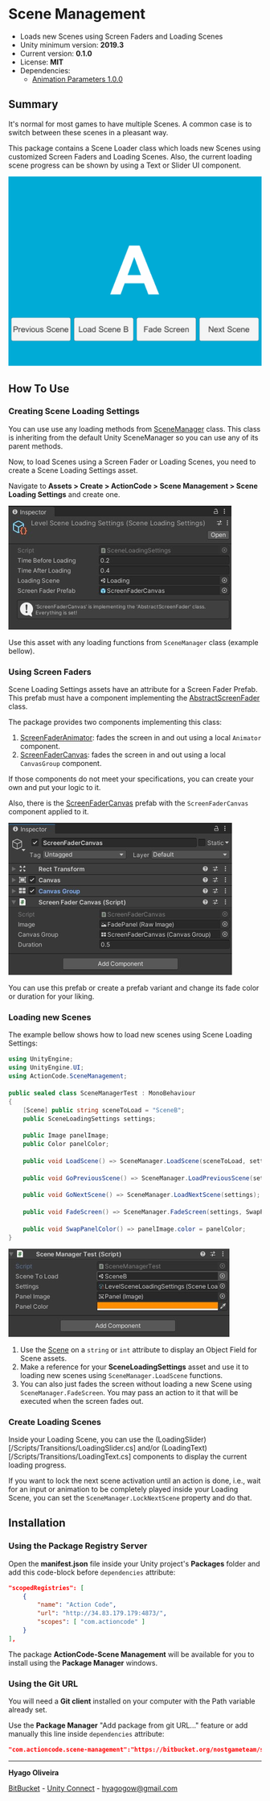 # Scene Management

* Loads new Scenes using Screen Faders and Loading Scenes
* Unity minimum version: **2019.3**
* Current version: **0.1.0**
* License: **MIT**
* Dependencies:
	- [Animation Parameters 1.0.0](https://bitbucket.org/nostgameteam/animation-parameters/src/1.0.0/)

## Summary

It's normal for most games to have multiple Scenes. A common case is to switch between these scenes in a pleasant way.

This package contains a Scene Loader class which loads new Scenes using customized Screen Faders and Loading Scenes. 
Also, the current loading scene progress can be shown by using a Text or Slider UI component.

![alt text][load-scene-showcase]

## How To Use

### Creating Scene Loading Settings

You can use use any loading methods from [SceneManager](/Scripts/Loading/SceneManager.cs) class. This class is inheriting from the default Unity SceneManager so you can use any of its parent methods.

Now, to load Scenes using a Screen Fader or Loading Scenes, you need to create a Scene Loading Settings asset. 

Navigate to **Assets > Create > ActionCode > Scene Management > Scene Loading Settings** and create one.

![alt text][scene-loading-settings-inspector]

Use this asset with any loading functions from ```SceneManager``` class (example bellow). 

### Using Screen Faders

Scene Loading Settings assets have an attribute for a Screen Fader Prefab. This prefab must have a component implementing the [AbstractScreenFader](/Scripts/Transitions/AbstractScreenFader.cs) class.

The package provides two components implementing this class:

1. [ScreenFaderAnimator](/Scripts/Transitions/ScreenFaderAnimator.cs): fades the screen in and out using a local ```Animator``` component.
2. [ScreenFaderCanvas](/Scripts/Transitions/ScreenFaderCanvas.cs): fades the screen in and out using a local ```CanvasGroup``` component.

If those components do not meet your specifications, you can create your own and put your logic to it.

Also, there is the [ScreenFaderCanvas](/Prefabs/ScreenFaderCanvas.prefab) prefab with the ```ScreenFaderCanvas``` component applied to it.

![alt text][screen-fader-canvas-prefab-inspector]

You can use this prefab or create a prefab variant and change its fade color or duration for your liking.

### Loading new Scenes

The example bellow shows how to load new scenes using Scene Loading Settings:

```csharp
using UnityEngine;
using UnityEngine.UI;
using ActionCode.SceneManagement;

public sealed class SceneManagerTest : MonoBehaviour
{
    [Scene] public string sceneToLoad = "SceneB";
    public SceneLoadingSettings settings;

    public Image panelImage;
    public Color panelColor;

    public void LoadScene() => SceneManager.LoadScene(sceneToLoad, settings);

    public void GoPreviousScene() => SceneManager.LoadPreviousScene(settings);

    public void GoNextScene() => SceneManager.LoadNextScene(settings);

    public void FadeScreen() => SceneManager.FadeScreen(settings, SwapPanelColor);

    public void SwapPanelColor() => panelImage.color = panelColor;
}
```

![alt text][scene-manager-test-inspector]

1. Use the [Scene](/Scripts/Attributes/SceneAttribute.cs) on a ```string``` or ```int``` attribute to display an Object Field for Scene assets.
2. Make a reference for your **SceneLoadingSettings** asset and use it to loading new scenes using ```SceneManager.LoadScene``` functions.
3. You can also just fades the screen without loading a new Scene using ```SceneManager.FadeScreen```. You may pass an action to it that will be executed when the screen fades out.

### Create Loading Scenes

Inside your Loading Scene, you can use the (LoadingSlider)[/Scripts/Transitions/LoadingSlider.cs] and/or (LoadingText)[/Scripts/Transitions/LoadingText.cs] components to display the current loading progress.

If you want to lock the next scene activation until an action is done, i.e., wait for an input or animation to be completely played inside your Loading Scene, you can set the ```SceneManager.LockNextScene``` property and do that.

## Installation

### Using the Package Registry Server

Open the **manifest.json** file inside your Unity project's **Packages** folder and add this code-block before `dependencies` attribute:

```json
"scopedRegistries": [ 
	{ 
		"name": "Action Code", 
		"url": "http://34.83.179.179:4873/", 
		"scopes": [ "com.actioncode" ] 
	} 
],
```

The package **ActionCode-Scene Management** will be available for you to install using the **Package Manager** windows.

### Using the Git URL

You will need a **Git client** installed on your computer with the Path variable already set. 

Use the **Package Manager** "Add package from git URL..." feature or add manually this line inside `dependencies` attribute: 

```json
"com.actioncode.scene-management":"https://bitbucket.org/nostgameteam/scene-management.git"
```

---

**Hyago Oliveira**

[BitBucket](https://bitbucket.org/HyagoGow/) -
[Unity Connect](https://connect.unity.com/u/hyago-oliveira) -
<hyagogow@gmail.com>

[load-scene-showcase]: /Documentation~/load-scene-showcase.gif "Loading Scenes"
[scene-loading-settings-inspector]: /Documentation~/scene-loading-settings-inspector.jpg "Scene Loading Settings"
[screen-fader-canvas-prefab-inspector]: /Documentation~/screen-fader-canvas-prefab-inspector.jpg "Screen Fader Canvas Prefab"
[scene-manager-test-inspector]: /Documentation~/scene-manager-test-inspector.jpg "Scene Manager Test Inspector"